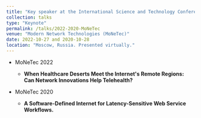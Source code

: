 ```yaml
---
title: "Key speaker at the International Science and Technology Conference"
collection: talks
type: "Keynote"
permalink: /talks/2022-2020-MoNeTec
venue: "Modern Network Technologies (MoNeTec)"
date: 2022-10-27 and 2020-10-28
location: "Moscow, Russia. Presented virtually."
---
```


* MoNeTec 2022
  * <b>When Healthcare Deserts Meet  the Internet's Remote Regions: Can Network Innovations Help Telehealth?</b>
    
* MoNeTec 2020
  * <b>A Software-Defined Internet for Latency-Sensitive Web Service Workflows.</b>